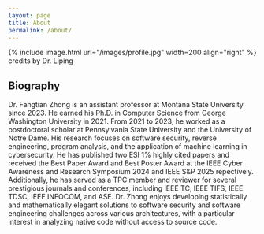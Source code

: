 ```yaml
---
layout: page
title: About
permalink: /about/
---
```


{% include image.html url="/images/profile.jpg" width=200 align="right" %}
credits by Dr. Liping

## Biography
 Dr. Fangtian Zhong is an assistant professor at Montana State University since 2023. He earned his Ph.D. in Computer Science from George Washington University in 2021. From 2021 to 2023, he worked as a postdoctoral scholar at Pennsylvania State University and the University of Notre Dame. His research focuses on software security, reverse engineering, program analysis, and the application of machine learning in cybersecurity. He has published two ESI 1% highly cited papers and received the Best Paper Award and Best Poster Award at the IEEE Cyber Awareness and Research Symposium 2024 and IEEE S&P 2025 repectively.  Additionally, he has served as a TPC member and reviewer for several prestigious journals and conferences, including IEEE TC, IEEE TIFS, IEEE TDSC, IEEE INFOCOM, and ASE. Dr. Zhong enjoys developing statistically and mathematically elegant solutions to software security and software engineering challenges across various architectures, with a particular interest in analyzing native code without access to source code.



<!--<a href="https://www.cs.montana.edu/REU/">
  <span style="color:red;font-family:'Open Sans', Helvetica, Arial, sans-serif;font-weight:800;font-size:21px">
    Algorithms research experience for undergraduates (REU) is also available! 
  </span>
</a>-->

